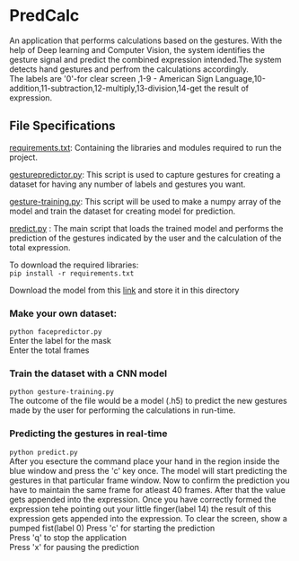 # PredCalc
An application that performs calculations based on the gestures. With the help of Deep learning and Computer Vision, the system 
identifies the gesture signal and predict the combined expression intended.The system detects hand gestures and perfrom the calculations accordingly.<br />
The labels are '0'-for clear screen ,1-9 - American Sign Language,10-addition,11-subtraction,12-multiply,13-division,14-get the result of expression.


## File Specifications
[requirements.txt](https://github.com/anand498/PredCalc/blob/master/requirements.txt):
Containing the libraries and modules required to run the project.

[gesturepredictor.py](https://github.com/anand498/PredCalc/blob/master/gesturepredictor.py):
This script is used to capture gestures for creating a dataset for having any number of labels and gestures you want.

[gesture-training.py](https://github.com/anand498/PredCalc/blob/master/gesture-training.py):
This script will be used to make a numpy array of the model and train the dataset for creating model for prediction.

[predict.py](https://github.com/anand498/PredCalc/blob/master/predict.py) :
The main script that loads the trained model and performs the prediction of the gestures indicated by the user and the calculation of the total expression.

To download the required libraries: <br />
`pip install -r requirements.txt ` <br />

Download the model from this [link](https://drive.google.com/file/d/1EdlSt_bHTxw1wW68AoLlZtvF3rvN3Bjl/view?usp=sharing) and store it in this directory

### Make your own dataset: 
`python facepredictor.py` <br />
 Enter the label for the mask <br />
 Enter the total frames

### Train the dataset with a CNN model
`python gesture-training.py` <br/>
The outcome of the file would be a model (.h5) to predict the new gestures made by the user for performing the calculations in run-time.

### Predicting the gestures in real-time
`python predict.py` <br />
After you esecture the command place your hand in the region inside the blue window and press the 'c' key once. The model will start predicting the gestures in that particular frame window. Now to confirm the prediction you have to maintain the same frame for atleast 40 frames. After that the value gets appended into the expression. Once you have correctly formed the expression tehe pointing out your little finger(label 14) the result of this expression gets appended into the expression. To clear the screen, show a pumped fist(label 0)
 Press 'c' for starting the prediction<br />
 Press 'q' to stop the application<br />
 Press 'x' for pausing the prediction<br />



